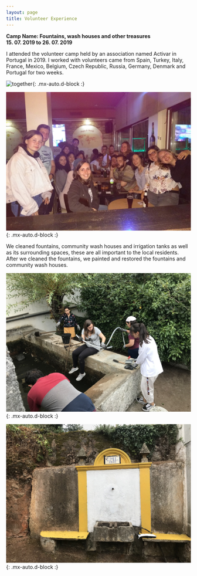 ```yaml
---
layout: page
title: Volunteer Experience
---
```


**Camp Name: Fountains, wash houses and other treasures**  
**15. 07. 2019 to 26. 07. 2019**

I attended the volunteer camp held by an association named Activar in Portugal in 2019. I worked with volunteers came from Spain, Turkey, Italy, France, Mexico, Belgium, Czech 
Republic, Russia, Germany, Denmark and Portugal for two weeks.  

![together](/assets/img/together.JPG){: .mx-auto.d-block :}

![together](/assets/img/tog.JPG){: .mx-auto.d-block :}

We cleaned fountains, community wash houses and irrigation tanks as well as its surrounding spaces, these are all important to the local residents. After we cleaned the
fountains, we painted and restored the fountains and community wash houses.  

![work](/assets/img/work.JPG){: .mx-auto.d-block :}

![fount](/assets/img/fount.JPG){: .mx-auto.d-block :}




